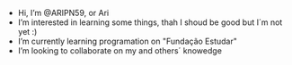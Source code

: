 - Hi, I’m @ARIPN59, or Ari
- I’m interested in learning some things, thah I shoud be good but I´m not yet :)
- I’m currently learning programation on "Fundação Estudar"
- I’m looking to collaborate on my and others´ knowedge 

<!---
ARIPN59/ARIPN59 is a ✨ special ✨ repository because its `README.md` (this file) appears on your GitHub profile.
You can click the Preview link to take a look at your changes.
--->
